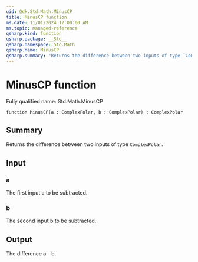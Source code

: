 ```yaml
---
uid: Qdk.Std.Math.MinusCP
title: MinusCP function
ms.date: 11/01/2024 12:00:00 AM
ms.topic: managed-reference
qsharp.kind: function
qsharp.package: __Std__
qsharp.namespace: Std.Math
qsharp.name: MinusCP
qsharp.summary: "Returns the difference between two inputs of type `ComplexPolar`."
---
```


# MinusCP function

Fully qualified name: Std.Math.MinusCP

```qsharp
function MinusCP(a : ComplexPolar, b : ComplexPolar) : ComplexPolar
```

## Summary
Returns the difference between two inputs of type `ComplexPolar`.

## Input
### a
The first input a to be subtracted.
### b
The second input b to be subtracted.

## Output
The difference a - b.
